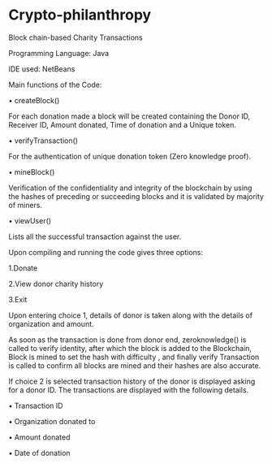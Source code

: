 # Crypto-philanthropy
Block chain-based Charity Transactions

Programming Language: Java

IDE used: NetBeans

Main functions of the Code:

•	createBlock()

For each donation made a block will be created containing the Donor ID, Receiver ID, Amount donated, Time of donation and a Unique token.

•	verifyTransaction()

For the authentication of unique donation token (Zero knowledge proof).

•	mineBlock()

Verification of the confidentiality and integrity of the blockchain by using the hashes of preceding or succeeding blocks and it is validated by majority of miners.

•	viewUser()

Lists all the successful transaction against the user.

Upon compiling and running the code gives three options:

1.Donate

2.View donor charity history

3.Exit

Upon entering choice 1, details of donor is taken along with the details of organization and amount.	

As soon as the transaction is done from donor end, zeroknowledge() is called to verify identity, after which the block is added to the Blockchain, Block is mined to set the hash with difficulty , and finally verify Transaction is called to confirm all blocks are mined and their hashes are also accurate.

If choice 2 is selected transaction history of the donor is displayed asking for a donor ID. The transactions are displayed with the following details.

•	Transaction ID

•	Organization donated to

•	Amount donated

•	Date of donation





